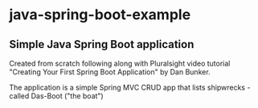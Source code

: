 # java-spring-boot-example
## Simple Java Spring Boot application
Created from scratch following along with Pluralsight video tutorial "Creating Your First Spring Boot Application" by Dan Bunker.

The application is a simple Spring MVC CRUD app that lists shipwrecks - called Das-Boot ("the boat")

